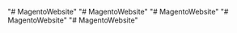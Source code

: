 "# MagentoWebsite" 
"# MagentoWebsite" 
"# MagentoWebsite" 
"# MagentoWebsite" 
"# MagentoWebsite" 
